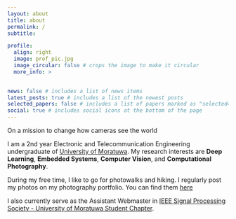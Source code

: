 ```yaml
---
layout: about
title: about
permalink: /
subtitle: 

profile:
  align: right
  image: prof_pic.jpg
  image_circular: false # crops the image to make it circular
  more_info: > 
    

news: false # includes a list of news items
latest_posts: true # includes a list of the newest posts
selected_papers: false # includes a list of papers marked as "selected={true}"
social: true # includes social icons at the bottom of the page
---
```


<div class="magic">On a mission to change how cameras see the world
</div>

I am a 2nd year Electronic and Telecommunication Engineering undergraduate of [University of Moratuwa](https://uom.lk). My research interests are **Deep Learning**, **Embedded Systems**, **Computer Vision**, and **Computational Photography**.

During my free time, I like to go for photowalks and hiking. I regularly post my photos on my photography portfolio. You can find them [here](https://instagram.com/random_captures_of_my_life)

I also currently serve as the Assistant Webmaster in [IEEE Signal Processing Society - University of Moratuwa Student Chapter](https://edu.ieee.org/lk-uomsps/). 

  
